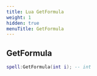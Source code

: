 ```yaml
---
title: Lua GetFormula
weight: 1
hidden: true
menuTitle: GetFormula
---
```

## GetFormula
```lua
spell:GetFormula(int i); -- int
```